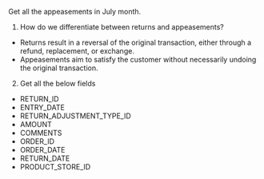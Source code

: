 Get all the appeasements in July month.
1. How do we differentiate between returns and appeasements?
- Returns result in a reversal of the original transaction, either through a refund, replacement, or exchange.
- Appeasements aim to satisfy the customer without necessarily undoing the original transaction.
2. Get all the below fields 
- RETURN_ID
- ENTRY_DATE 
- RETURN_ADJUSTMENT_TYPE_ID
- AMOUNT
- COMMENTS 
- ORDER_ID
- ORDER_DATE 
- RETURN_DATE
- PRODUCT_STORE_ID
